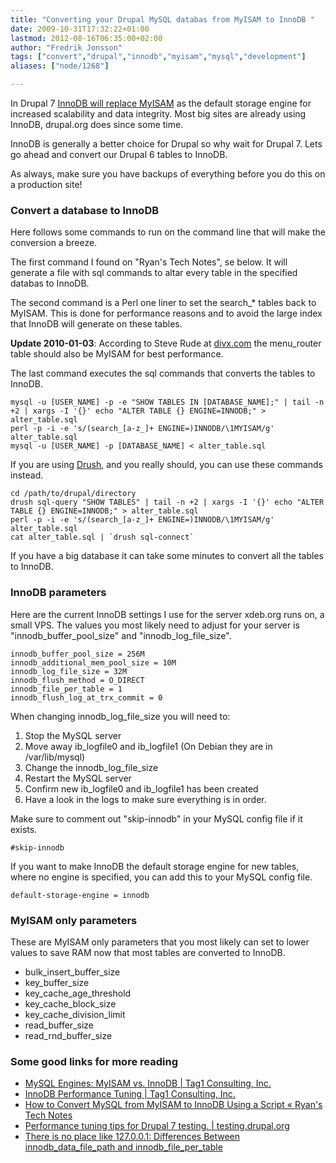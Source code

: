 ```yaml
---
title: "Converting your Drupal MySQL databas from MyISAM to InnoDB "
date: 2009-10-31T17:32:22+01:00
lastmod: 2012-08-16T06:35:00+02:00
author: "Fredrik Jonsson"
tags: ["convert","drupal","innodb","myisam","mysql","development"]
aliases: ["node/1268"]

---
```




In Drupal 7 [InnoDB will replace MyISAM](http://drupal.org/node/301362) as the default storage engine for increased scalability and data integrity. Most big sites are already using InnoDB, drupal.org does since some time.

InnoDB is generally a better choice for Drupal so why wait for Drupal 7. Lets go ahead and convert our Drupal 6 tables to InnoDB.

As always, make sure you have backups of everything before you do this on a production site!

### Convert a database to InnoDB

Here follows some commands to run on the command line that will make the conversion a breeze.

The first command I found on "Ryan's Tech Notes", se below. It will generate a file with sql commands to altar every table in the specified databas to InnoDB.

The second command is a Perl one liner to set the search_* tables back to MyISAM. This is done for performance reasons and to avoid the large index that InnoDB will generate on these tables.

**Update 2010-01-03**: According to Steve Rude at [divx.com](http://divx.com/) the menu_router table should also be MyISAM for best performance. 

The last command executes the sql commands that converts the tables to InnoDB.

~~~~
mysql -u [USER_NAME] -p -e "SHOW TABLES IN [DATABASE_NAME];" | tail -n +2 | xargs -I '{}' echo "ALTER TABLE {} ENGINE=INNODB;" > alter_table.sql
perl -p -i -e 's/(search_[a-z_]+ ENGINE=)INNODB/\1MYISAM/g' alter_table.sql
mysql -u [USER_NAME] -p [DATABASE_NAME] < alter_table.sql
~~~~

If you are using [Drush](http://drupal.org/project/drush), and you really should, you can use these commands instead.

~~~~
cd /path/to/drupal/directory
drush sql-query "SHOW TABLES" | tail -n +2 | xargs -I '{}' echo "ALTER TABLE {} ENGINE=INNODB;" > alter_table.sql
perl -p -i -e 's/(search_[a-z_]+ ENGINE=)INNODB/\1MYISAM/g' alter_table.sql
cat alter_table.sql | `drush sql-connect`
~~~~

If you have a big database it can take some minutes to convert all the tables to InnoDB.

### InnoDB parameters

Here are the current InnoDB settings I use for the server xdeb.org runs on, a small VPS. The values you most likely need to adjust for your server is "innodb_buffer_pool_size" and "innodb_log_file_size".

~~~~
innodb_buffer_pool_size = 256M
innodb_additional_mem_pool_size = 10M
innodb_log_file_size = 32M
innodb_flush_method = O_DIRECT
innodb_file_per_table = 1
innodb_flush_log_at_trx_commit = 0
~~~~

When changing innodb_log_file_size you will need to:

1. Stop the MySQL server
2. Move away ib_logfile0 and ib_logfile1 (On Debian they are in /var/lib/mysql)
3. Change the innodb_log_file_size
4. Restart the MySQL server
5. Confirm new ib_logfile0 and ib_logfile1 has been created
6. Have a look in the logs to make sure everything is in order.

Make sure to comment out "skip-innodb" in your MySQL config file if it exists.

~~~~
#skip-innodb
~~~~

If you want to make InnoDB the default storage engine for new tables, where no engine is specified, you can add this to your MySQL config file.

~~~~
default-storage-engine = innodb
~~~~


### MyISAM only parameters

These are MyISAM only parameters that you most likely can set to lower values to save RAM now that most tables are converted to InnoDB.

* bulk_insert_buffer_size
* key_buffer_size
* key_cache_age_threshold
* key_cache_block_size
* key_cache_division_limit
* read_buffer_size
* read_rnd_buffer_size


### Some good links for more reading

* [MySQL Engines: MyISAM vs. InnoDB | Tag1 Consulting, Inc.](http://tag1consulting.com/MySQL_Engines_MyISAM_vs_InnoDB)
* [InnoDB Performance Tuning | Tag1 Consulting, Inc.](http://tag1consulting.com/InnoDB_Performance_Tuning)
* [How to Convert MySQL from MyISAM to InnoDB Using a Script « Ryan's Tech Notes](http://technotes.twosmallcoins.com/?p=356)
* [Performance tuning tips for Drupal 7 testing. | testing.drupal.org](http://testing.drupal.org/performance-tuning-tips-for-D7)
* [There is no place like 127.0.0.1: Differences Between innodb_data_file_path and innodb_file_per_table](http://gala4th.blogspot.com/2009/04/differences-between-innodbdatafilepath.html)

